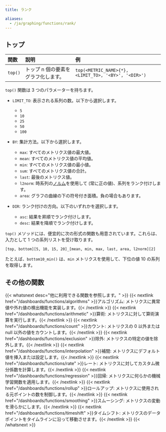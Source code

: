 ```yaml
---
title: ランク

aliases:
  - /ja/graphing/functions/rank/
---
```

## トップ

| 関数 | 説明               | 例                                              |
| :----    | :-------                  | :---------                                           |
| `top()`  | トップ n 個の要素をグラフ化します。 | `top(<METRIC_NAME>{*}, <LIMIT_TO>, '<BY>', '<DIR>')` |

`top()` 関数は 3 つのパラメーターを持ちます。

* `LIMIT_TO`: 表示される系列の数。以下から選択します。
    - `5`
    - `10`
    - `25`
    - `50`
    - `100`
* `BY`: 集計方法。以下から選択します。
    - `max`: すべてのメトリクス値の最大値。
    - `mean`: すべてのメトリクス値の平均値。
    - `min`: すべてのメトリクス値の最小値。
    - `sum`: すべてのメトリクス値の合計。
    - `last`: 最後のメトリクス値。
    - `l2norm`: 時系列の[ノルム][1]を使用して (常に正の値)、系列をランク付けします。
    - `area`: グラフの曲線の下の符号付き面積。負の場合もあります。

* `DIR`: ランク付けの方向。以下のいずれかを選択します。
    - `asc`: 結果を昇順でランク付けします。
    - `desc`: 結果を降順でランク付けします。

`top()` メソッドには、便宜的に次の形式の関数も用意されています。これらは、入力として 1 つの系列リストを受け取ります。

`[top, bottom][5, 10, 15, 20]_[mean, min, max, last, area, l2norm][2]`

たとえば、`bottom10_min()` は、`min` メトリクスを使用して、下位の値 10 の系列を取得します。

## その他の関数

{{< whatsnext desc="他に利用できる関数を参照します。" >}}
    {{< nextlink href="/dashboards/functions/algorithms" >}}アルゴリズム: メトリクスに異常値や外れ値の検出機能を実装します。{{< /nextlink >}}
    {{< nextlink href="/dashboards/functions/arithmetic" >}}算術: メトリクスに対して算術演算を実行します。{{< /nextlink >}}
    {{< nextlink href="/dashboards/functions/count" >}}カウント: メトリクスの 0 以外または null 以外の値をカウントします。{{< /nextlink >}}
    {{< nextlink href="/dashboards/functions/exclusion" >}}除外: メトリクスの特定の値を除外します。{{< /nextlink >}}
    {{< nextlink href="/dashboards/functions/interpolation" >}}補間: メトリクスにデフォルト値を挿入または設定します。{{< /nextlink >}}
    {{< nextlink href="/dashboards/functions/rate" >}}レート: メトリクスに対してカスタム微分係数を計算します。{{< /nextlink >}}
    {{< nextlink href="/dashboards/functions/regression" >}}回帰: メトリクスに何らかの機械学習関数を適用します。{{< /nextlink >}}
    {{< nextlink href="/dashboards/functions/rollup" >}}ロールアップ: メトリクスに使用される元ポイントの数を制御します。{{< /nextlink >}}
    {{< nextlink href="/dashboards/functions/smoothing" >}}スムーシング: メトリクスの変動を滑らかにします。{{< /nextlink >}}
    {{< nextlink href="/dashboards/functions/timeshift" >}}タイムシフト: メトリクスのデータポイントをタイムラインに沿って移動させます。{{< /nextlink >}}
{{< /whatsnext >}}


[1]: http://en.wikipedia.org/wiki/Norm_(mathematics)
